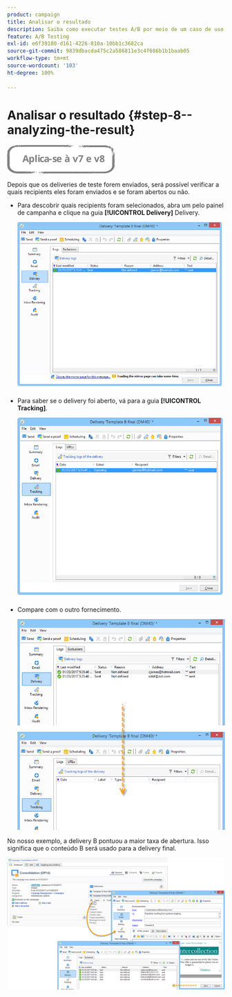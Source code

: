 ```yaml
---
product: campaign
title: Analisar o resultado
description: Saiba como executar testes A/B por meio de um caso de uso dedicado
feature: A/B Testing
exl-id: e6f39180-d161-4226-810a-10bb1c3682ca
source-git-commit: 9839dbacda475c2a586811e3c4f686b1b1baab05
workflow-type: tm+mt
source-wordcount: '103'
ht-degree: 100%

---
```


# Analisar o resultado {#step-8--analyzing-the-result}

![](../../assets/common.svg)

Depois que os deliveries de teste forem enviados, será possível verificar a quais recipients eles foram enviados e se foram abertos ou não.

* Para descobrir quais recipients foram selecionados, abra um pelo painel de campanha e clique na guia **[!UICONTROL Delivery]** Delivery.

   ![](assets/use_case_abtesting_analysis_001.png)

* Para saber se o delivery foi aberto, vá para a guia **[!UICONTROL Tracking]**.

   ![](assets/use_case_abtesting_analysis_002.png)

* Compare com o outro fornecimento.

   ![](assets/use_case_abtesting_analysis_003.png)

No nosso exemplo, a delivery B pontuou a maior taxa de abertura. Isso significa que o conteúdo B será usado para a delivery final.

![](assets/use_case_abtesting_analysis_004.png)
